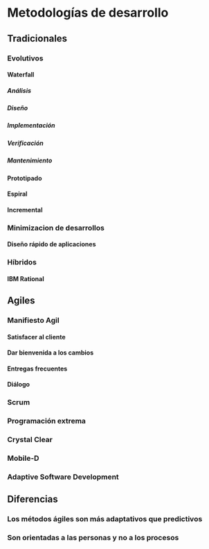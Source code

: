 
# Metodologías de desarrollo
## Tradicionales
### Evolutivos
#### Waterfall
##### Análisis
##### Diseño
##### Implementación
##### Verificación
##### Mantenimiento
#### Prototipado
#### Espiral
#### Incremental
### Minimizacion de desarrollos
#### Diseño rápido de aplicaciones
### Híbridos
#### IBM Rational

## Agiles
### Manifiesto Agil
#### Satisfacer al cliente
#### Dar bienvenida a los cambios
#### Entregas frecuentes
#### Diálogo
### Scrum
### Programación extrema
### Crystal Clear
### Mobile-D
### Adaptive Software Development

## Diferencias
### Los métodos ágiles son más adaptativos que predictivos
### Son orientadas a las personas y no a los procesos